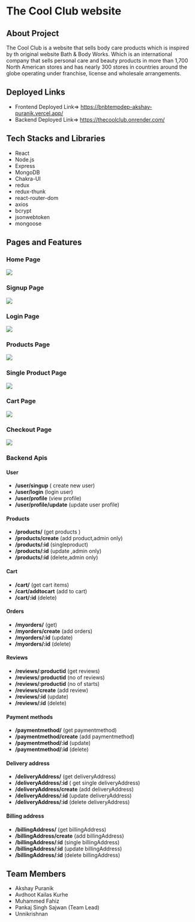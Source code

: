 # The Cool Club website

## About Project

The Cool Club is a website that sells body care products which is inspired by th original website Bath & Body Works. Which is an international company that sells personal care and beauty products in more than 1,700 North American stores and has nearly 300 stores in countries around the globe operating under franchise, license and wholesale arrangements.

## Deployed Links

- Frontend Deployed Link=> https://bnbtempdep-akshay-puranik.vercel.app/
- Backend Deployed Link=> https://thecoolclub.onrender.com/

## Tech Stacks and Libraries

- React
- Node.js
- Express
- MongoDB
- Chakra-UI
- redux
- redux-thunk
- react-router-dom
- axios
- bcrypt
- jsonwebtoken
- mongoose

## Pages and Features

### Home Page

![](SiteImages/home.jpeg)

### Signup Page

![](SiteImages/signup.jpeg)

### Login Page

![](SiteImages/login.jpeg)

### Products Page

![](SiteImages/product.jpeg)

### Single Product Page

![](SiteImages/singleproduct.jpeg)

### Cart Page

![](SiteImages/cart.jpeg)

### Checkout Page

![](SiteImages/checkout.jpeg)

### Backend Apis

#### User

- **/user/singup**       ( create new user)
- **/user/login**       (login user)
- **/user/profile**        (view profile)
- **/user/profile/update**                (update user profile)

#### Products

- **/products/**          (get products  )
- **/products/create**           (add product,admin only)
- **/products/:id**        (singleproduct)
- **/products/:id**        (update ,admin only)
- **/products/:id**        (delete,admin only)

#### Cart

- **/cart/**     (get cart items)
- **/cart/addtocart**    (add to cart)
- **/cart/:id**    (delete)

#### Orders

- **/myorders/**     (get)
- **/myorders/create**           (add orders)
- **/myorders/:id**        (update)
- **/myorders/:id**        (delete)

#### Reviews

- **/reviews/:productid**     (get reviews)
- **/reviews/:productid**     (no of reviews)
- **/reviews/:productid**     (no of starts)
- **/reviews/create**     (add review)
- **/reviews/:id**     (update)
- **/reviews/:id**     (delete)

#### Payment methods

- **/paymentmethod/**          (get paymentmethod)
- **/paymentmethod/create**                (add paymentmethod)
- **/paymentmethod/:id**             (update)
- **/paymentmethod/:id**             (delete)

#### Delivery address

- **/deliveryAddress/**            (get deliveryAddress)
- **/deliveryAddress/:id**               ( get single deliveryAddress)
- **/deliveryAddress/create**                  (add deliveryAddress)
- **/deliveryAddress/:id**               (update deliveryAddress)
- **/deliveryAddress/:id**               (delete deliveryAddress)

#### Billing address

- **/billingAddress/**           (get billingAddress)
- **/billingAddress/create**                 (add billingAddress)
- **/billingAddress/:id**              (single billingAddress)
- **/billingAddress/:id**              (update billingAddress)
- **/billingAddress/:id**              (delete billingAddress)

## Team Members

- Akshay Puranik
- Avdhoot Kailas Kurhe
- Muhammed Fahiz
- Pankaj Singh Sajwan (Team Lead)
- Unnikrishnan
